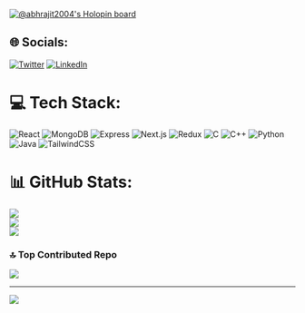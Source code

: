 [![@abhrajit2004's Holopin board](https://holopin.me/abhrajit2004)](https://holopin.io/@abhrajit2004) 
<!---
abhrajit2004/abhrajit2004 is a ✨ special ✨ repository because its `README.md` (this file) appears on your GitHub profile.
You can click the Preview link to take a look at your changes.
--->
## 🌐 Socials:
[![Twitter](https://img.shields.io/badge/Twitter-%231DA1F2.svg?logo=Twitter&logoColor=white)](https://twitter.com/abhrajit_gupta) [![LinkedIn](https://img.shields.io/badge/LinkedIn-%230077B5.svg?logo=linkedin&logoColor=white)](https://linkedin.com/in/abhrajit-gupta)

# 💻 Tech Stack:
![React](https://img.shields.io/badge/react-%2320232a.svg?style=for-the-badge&logo=react&logoColor=%2361DAFB) ![MongoDB](https://img.shields.io/badge/MongoDB-%234ea94b.svg?style=for-the-badge&logo=mongodb&logoColor=white) ![Express](https://img.shields.io/badge/express-%23404d59.svg?style=for-the-badge&logo=express&logoColor=%2361DAFB) ![Next.js](https://img.shields.io/badge/Next.js-black?style=for-the-badge&logo=next.js&logoColor=white) ![Redux](https://img.shields.io/badge/redux-%23593d88.svg?style=for-the-badge&logo=redux&logoColor=white) ![C](https://img.shields.io/badge/C-%2300599C.svg?style=for-the-badge&logo=c&logoColor=white) ![C++](https://img.shields.io/badge/C%2B%2B-%2300599C.svg?style=for-the-badge&logo=c%2B%2B&logoColor=white) ![Python](https://img.shields.io/badge/python-%233776AB.svg?style=for-the-badge&logo=python&logoColor=%23FFDD54)  ![Java](https://img.shields.io/badge/java-%23007396.svg?style=for-the-badge&logo=java&logoColor=white) ![TailwindCSS](https://img.shields.io/badge/tailwindcss-%2338B2AC.svg?style=for-the-badge&logo=tailwind-css&logoColor=white)
# 📊 GitHub Stats:
![](https://github-readme-stats.vercel.app/api?username=abhrajit2004&theme=dark&hide_border=false&include_all_commits=false&count_private=false)<br/>
![](https://github-readme-streak-stats.herokuapp.com/?user=abhrajit2004&theme=dark&hide_border=false)<br/>
![](https://github-readme-stats.vercel.app/api/top-langs/?username=abhrajit2004&theme=dark&hide_border=false&include_all_commits=false&count_private=false&layout=compact)

### 🔝 Top Contributed Repo
![](https://github-contributor-stats.vercel.app/api?username=abhrajit2004&limit=5&theme=tokyonight&combine_all_yearly_contributions=true)

---
[![](https://visitcount.itsvg.in/api?id=abhrajit2004&icon=0&color=0)](https://visitcount.itsvg.in)
